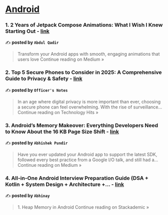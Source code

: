 
<h1><a href=https://medium.com/tag/android/recommended target="_blank" rel="noopener noreferrer">Android</a></h1>
<h3>1. 2 Years of Jetpack Compose Animations: What I Wish I Knew Starting Out - <a href="https://medium.com/@abdulqadirtr/2-years-of-jetpack-compose-animations-what-i-wish-i-knew-starting-out-bd9a7e4f1284?source=rss------android-5" target="_blank" rel="noopener noreferrer">link</a></h3>

✍️ **posted by `Abdul Qadir`**

<blockquote>Transform your Android apps with smooth, engaging animations that users love
Continue reading on Medium »</blockquote>

<h3>2. Top 5 Secure Phones to Consider in 2025: A Comprehensive Guide to Privacy & Safety - <a href="https://medium.com/technology-hits/top-5-secure-phones-to-consider-in-2025-a-comprehensive-guide-to-privacy-safety-1988e18f945d?source=rss------android-5" target="_blank" rel="noopener noreferrer">link</a></h3>

✍️ **posted by `Officer's Notes`**

<blockquote>In an age where digital privacy is more important than ever, choosing a secure phone can feel overwhelming. With the rise of surveillance…
Continue reading on Technology Hits »</blockquote>

<h3>3. Android’s Memory Makeover: Everything Developers Need to Know About the 16 KB Page Size Shift - <a href="https://medium.com/@_pundirAbhishek/androids-memory-makeover-everything-developers-need-to-know-about-the-16-kb-page-size-shift-f3c692d069fd?source=rss------android-5" target="_blank" rel="noopener noreferrer">link</a></h3>

✍️ **posted by `Abhishek Pundir`**

<blockquote>Have you ever updated your Android app to support the latest SDK, followed every best practice from a Google I/O talk, and still had a…
Continue reading on Medium »</blockquote>

<h3>4. All-in-One Android Interview Preparation Guide (DSA + Kotlin + System Design + Architecture +… - <a href="https://blog.stackademic.com/all-in-one-android-interview-preparation-guide-dsa-kotlin-system-design-architecture-f9102719b172?source=rss------android-5" target="_blank" rel="noopener noreferrer">link</a></h3>

✍️ **posted by `Abhinay`**

<blockquote>1. Heap Memory in Android
Continue reading on Stackademic »</blockquote>

